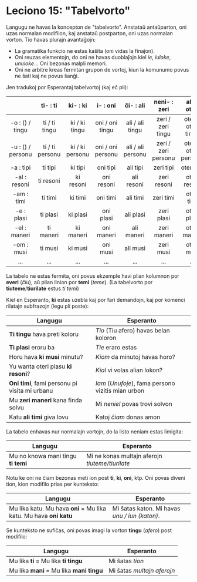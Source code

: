 # Leciono 15: "Tabelvorto"

Langugu ne havas la koncepton de "tabelvorto". Anstataŭ antaŭparton, oni uzas normalan
modifilon, kaj anstataŭ postparton, oni uzas normalan vorton. Tio havas plurajn avantaĝojn:

- La gramatika funkcio ne estas kaŝita (oni vidas la finaĵon).
- Oni reuzas elementojn, do oni ne havas duoblaĵojn kiel *ie*, *iuloke*, *unuloke*... Oni bezonas malpli memori.
- Oni ne arbitre kreas fermitan grupon de vortoj, kiun la komunumo povus ne ŝati kaj ne povus ŝanĝi.

Jen tradukoj por Esperantaj tabelvortoj (kaj eĉ pli):

|                   | ti- : **ti**    | ki- : **ki**    | i- : **oni**      | ĉi- : **ali**     | neni- : **zeri**    | ali/ : **oteri**      | ajna : **ani**    | **...** |
|:-----------------:|:---------------:|:---------------:|:-----------------:|:-----------------:|:-------------------:|:---------------------:|:-----------------:|:-------:|
| -o : () / tingu   | ti / ti tingu   | ki / ki tingu   | oni / oni tingu   | ali / ali tingu   | zeri / zeri tingu   | oteri / oteri tingu   | ani / ani tingu   | ...     |
| -u : () / personu | ti / ti personu | ki / ki personu | oni / oni personu | ali / ali personu | zeri / zeri personu | oteri / oteri personu | ani / ani personu | ...     |
| -a : tipi         | ti tipi         | ki tipi         | oni tipi          | ali tipi          | zeri tipi           | oteri tipi            | ani tipi          | ...     |
| -al : resoni      | ti resoni       | ki resoni       | oni resoni        | ali resoni        | zeri resoni         | oteri resoni          | ani resoni        | ...     |
| -am : timi        | ti timi         | ki timi         | oni timi          | ali timi          | zeri timi           | oteri timi            | ani timi          | ...     |
| -e : plasi        | ti plasi        | ki plasi        | oni plasi         | ali plasi         | zeri plasi          | oteri plasi           | ani plasi         | ...     |
| -el : maneri      | ti maneri       | ki maneri       | oni maneri        | ali maneri        | zeri maneri         | oteri maneri          | ani maneri        | ...     |
| -om : musi        | ti musi         | ki musi         | oni musi          | ali musi          | zeri musi           | oteri musi            | ani musi          | ...     |
| ...               | ...             | ...             | ...               | ...               | ...                 | ...                   | ...               | ...     |

La tabelo ne estas fermita, oni povus ekzemple havi plian kolumnon por **everi**
(*ĉiu*), aŭ plian linion por **temi** (*teme*). (La tabelvorto por
**tiuteme**/**tiurilate** estus *ti temi*)

Kiel en Esperanto, **ki** estas uzebla kaj por fari demandojn, kaj por komenci
rilatajn subfrazojn (legu pli poste):

| Langugu                                        | Esperanto                                          |
|------------------------------------------------|----------------------------------------------------|
| **Ti tingu** hava preti koloru                 | *Tio* (Tiu afero) havas belan koloron              |
| **Ti plasi** eroru ba                          | *Tie* eraro estas                                  |
| Horu hava **ki musi** minutu?                  | *Kiom* da minutoj havas horo?                      |
| Yu wanta oteri plasu **ki resoni**?            | *Kial* vi volas alian lokon?                       |
| **Oni timi**, fami personu pi visita mi urbanu | *Iam* (*Unufoje*), fama persono vizitis mian urbon |
| Mu **zeri maneri** kana finda solvu            | Mi *neniel* povas trovi solvon                     |
| Katu **ali timi** giva lovu                    | Katoj *ĉiam* donas amon                            |

La tabelo enhavas nur normalajn vortojn, do la listo neniam estas limigita:

| Langugu                            | Esperanto                                       |
|------------------------------------|-------------------------------------------------|
| Mu no knowa mani tingu **ti temi** | Mi ne konas multajn aferojn *tiuteme/tiurilate* |

Notu ke oni ne ĉiam bezonas meti ion post **ti**, **ki**, **oni**, ktp. Oni
povas diveni tion, kion modifilo prias per kunteksto:

| Langugu                                                            | Esperanto                                     |
|--------------------------------------------------------------------|-----------------------------------------------|
| Mu lika katu. Mu hava **oni** = Mu lika katu. Mu hava **oni katu** | Mi ŝatas katon. Mi havas *unu / iun (katon)*. |

Se kunteksto ne sufiĉas, oni povas imagi la vorton **tingu** (*afero*) post
modifilo:

| Langugu                                   | Esperanto                  |
|-------------------------------------------|----------------------------|
| Mu lika **ti** = Mu lika **ti tingu**     | Mi ŝatas *tion*            |
| Mu lika **mani** = Mu lika **mani tingu** | Mi ŝatas *multajn aferojn* |

